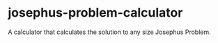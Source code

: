 # josephus-problem-calculator
 A calculator that calculates the solution to any size Josephus Problem.
